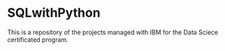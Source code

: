 # SQLwithPython
This is a repository of the projects managed with IBM for the Data Sciece certificated program.
